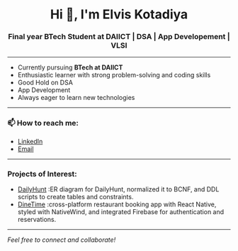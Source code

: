 <h1 align="center">Hi 👋, I'm Elvis Kotadiya</h1>
<h3 align="center">Final year BTech Student at DAIICT | DSA | App Developement | VLSI </h3>



---

-  Currently pursuing **BTech at DAIICT**
-  Enthusiastic learner with strong problem-solving and coding skills
-  Good Hold on DSA 
-  App Development
-  Always eager to learn new technologies

---

### 📫 How to reach me:
- [LinkedIn](https://www.linkedin.com/in/elviskotadiya1/)  
- [Email](mailto:kotadiyaelvis@gmail.com)

---
### Projects of Interest:
- [DailyHunt](https://github.com/Elviskotadiya/DailyHunt_Database)  :ER diagram for DailyHunt, normalized it to BCNF, and DDL scripts to create tables and constraints.
- [DineTime](https://github.com/Elviskotadiya/Dine-Time) :cross-platform restaurant booking app with React Native, styled with NativeWind, and integrated Firebase for authentication and reservations.
---


*Feel free to connect and collaborate!*
